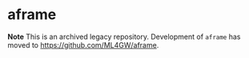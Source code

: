 # aframe
**Note** This is an archived legacy repository. Development of `aframe` has moved to https://github.com/ML4GW/aframe. 

